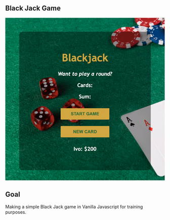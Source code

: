 ## Black Jack Game

![](screenshot.png)

##  Goal
Making a simple Black Jack game in Vanilla Javascript for training purposes.
